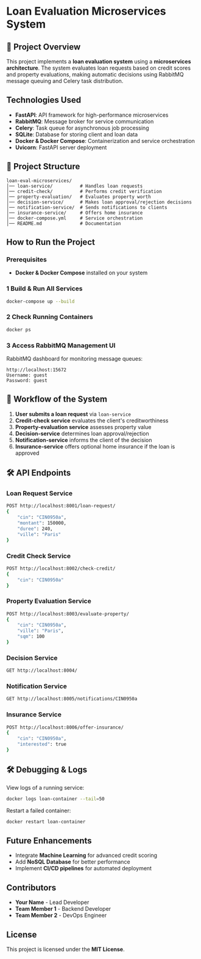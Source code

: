 # Loan Evaluation Microservices System

## 📌 Project Overview
This project implements a **loan evaluation system** using a **microservices architecture**. The system evaluates loan requests based on credit scores and property evaluations, making automatic decisions using RabbitMQ message queuing and Celery task distribution.

## Technologies Used
- **FastAPI**: API framework for high-performance microservices
- **RabbitMQ**: Message broker for service communication
- **Celery**: Task queue for asynchronous job processing
- **SQLite**: Database for storing client and loan data
- **Docker & Docker Compose**: Containerization and service orchestration
- **Uvicorn**: FastAPI server deployment

## 📂 Project Structure
```
loan-eval-microservices/
│── loan-service/          # Handles loan requests
│── credit-check/          # Performs credit verification
│── property-evaluation/   # Evaluates property worth
│── decision-service/      # Makes loan approval/rejection decisions
│── notification-service/  # Sends notifications to clients
│── insurance-service/     # Offers home insurance
│── docker-compose.yml     # Service orchestration
│── README.md              # Documentation
```

## How to Run the Project
### Prerequisites
- **Docker & Docker Compose** installed on your system

### 1 Build & Run All Services
```bash
docker-compose up --build
```

### 2️ Check Running Containers
```bash
docker ps
```

### 3️ Access RabbitMQ Management UI
RabbitMQ dashboard for monitoring message queues:
```
http://localhost:15672
Username: guest
Password: guest
```

## 🔄 Workflow of the System
1. **User submits a loan request** via `loan-service`
2. **Credit-check service** evaluates the client's creditworthiness
3. **Property-evaluation service** assesses property value
4. **Decision-service** determines loan approval/rejection
5. **Notification-service** informs the client of the decision
6. **Insurance-service** offers optional home insurance if the loan is approved

## 🛠️ API Endpoints
### Loan Request Service
```bash
POST http://localhost:8001/loan-request/
{
    "cin": "CIN0950a",
    "montant": 150000,
    "duree": 240,
    "ville": "Paris"
}
```

### Credit Check Service
```bash
POST http://localhost:8002/check-credit/
{
    "cin": "CIN0950a"
}
```

### Property Evaluation Service
```bash
POST http://localhost:8003/evaluate-property/
{
    "cin": "CIN0950a",
    "ville": "Paris",
    "sqm": 100
}
```

### Decision Service
```bash
GET http://localhost:8004/
```

### Notification Service
```bash
GET http://localhost:8005/notifications/CIN0950a
```

### Insurance Service
```bash
POST http://localhost:8006/offer-insurance/
{
    "cin": "CIN0950a",
    "interested": true
}
```

## 🛠️ Debugging & Logs
View logs of a running service:
```bash
docker logs loan-container --tail=50
```
Restart a failed container:
```bash
docker restart loan-container
```

## Future Enhancements
- Integrate **Machine Learning** for advanced credit scoring
- Add **NoSQL Database** for better performance
- Implement **CI/CD pipelines** for automated deployment

## Contributors
- **Your Name** - Lead Developer
- **Team Member 1** - Backend Developer
- **Team Member 2** - DevOps Engineer

## License
This project is licensed under the **MIT License**.